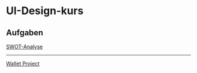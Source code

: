 # UI-Design-kurs

<h2> Aufgaben </h2>
<a href="https://xd.adobe.com/view/2d13d850-cecd-4bc1-8800-45294b9f52cb-7840/?fullscreen&hints=off">SWOT-Analyse</a><hr>
<a href="/Wallet Projekt_Dokumentation.pdf">Wallet Project</a>
